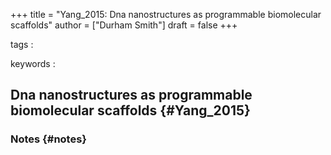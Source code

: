 +++
title = "Yang_2015: Dna nanostructures as programmable biomolecular scaffolds"
author = ["Durham Smith"]
draft = false
+++

tags
:


keywords
:


## Dna nanostructures as programmable biomolecular scaffolds {#Yang_2015}


### Notes {#notes}
